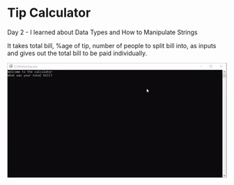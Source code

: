 # Tip Calculator

Day 2 - I learned about Data Types and How to Manipulate Strings

It takes total bill, %age of tip, number of people to split bill into, as inputs and gives out the total bill to be paid individually.


![](Tipcalculator.gif)

